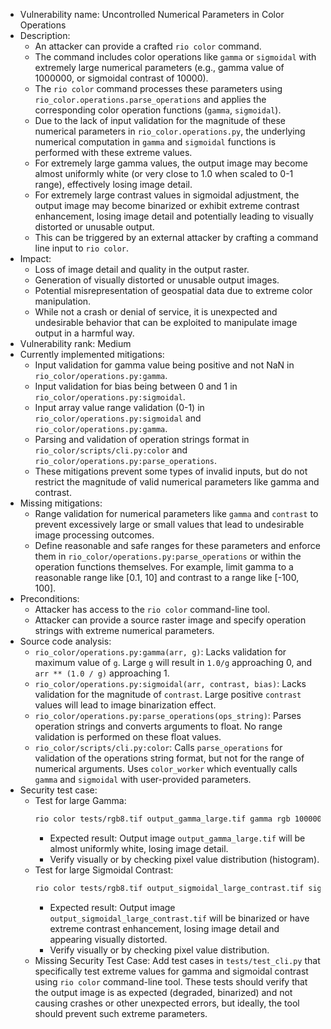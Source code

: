 - Vulnerability name: Uncontrolled Numerical Parameters in Color Operations
- Description:
    - An attacker can provide a crafted `rio color` command.
    - The command includes color operations like `gamma` or `sigmoidal` with extremely large numerical parameters (e.g., gamma value of 1000000, or sigmoidal contrast of 10000).
    - The `rio color` command processes these parameters using `rio_color.operations.parse_operations` and applies the corresponding color operation functions (`gamma`, `sigmoidal`).
    - Due to the lack of input validation for the magnitude of these numerical parameters in `rio_color.operations.py`, the underlying numerical computation in `gamma` and `sigmoidal` functions is performed with these extreme values.
    - For extremely large gamma values, the output image may become almost uniformly white (or very close to 1.0 when scaled to 0-1 range), effectively losing image detail.
    - For extremely large contrast values in sigmoidal adjustment, the output image may become binarized or exhibit extreme contrast enhancement, losing image detail and potentially leading to visually distorted or unusable output.
    - This can be triggered by an external attacker by crafting a command line input to `rio color`.
- Impact:
    - Loss of image detail and quality in the output raster.
    - Generation of visually distorted or unusable output images.
    - Potential misrepresentation of geospatial data due to extreme color manipulation.
    - While not a crash or denial of service, it is unexpected and undesirable behavior that can be exploited to manipulate image output in a harmful way.
- Vulnerability rank: Medium
- Currently implemented mitigations:
    - Input validation for gamma value being positive and not NaN in `rio_color/operations.py:gamma`.
    - Input validation for bias being between 0 and 1 in `rio_color/operations.py:sigmoidal`.
    - Input array value range validation (0-1) in `rio_color/operations.py:sigmoidal` and `rio_color/operations.py:gamma`.
    - Parsing and validation of operation strings format in `rio_color/scripts/cli.py:color` and `rio_color/operations.py:parse_operations`.
    - These mitigations prevent some types of invalid inputs, but do not restrict the magnitude of valid numerical parameters like gamma and contrast.
- Missing mitigations:
    - Range validation for numerical parameters like `gamma` and `contrast` to prevent excessively large or small values that lead to undesirable image processing outcomes.
    - Define reasonable and safe ranges for these parameters and enforce them in `rio_color/operations.py:parse_operations` or within the operation functions themselves. For example, limit gamma to a reasonable range like [0.1, 10] and contrast to a range like [-100, 100].
- Preconditions:
    - Attacker has access to the `rio color` command-line tool.
    - Attacker can provide a source raster image and specify operation strings with extreme numerical parameters.
- Source code analysis:
    - `rio_color/operations.py:gamma(arr, g)`: Lacks validation for maximum value of `g`. Large `g` will result in `1.0/g` approaching 0, and `arr ** (1.0 / g)` approaching 1.
    - `rio_color/operations.py:sigmoidal(arr, contrast, bias)`: Lacks validation for the magnitude of `contrast`. Large positive `contrast` values will lead to image binarization effect.
    - `rio_color/operations.py:parse_operations(ops_string)`: Parses operation strings and converts arguments to float. No range validation is performed on these float values.
    - `rio_color/scripts/cli.py:color`: Calls `parse_operations` for validation of the operations string format, but not for the range of numerical arguments. Uses `color_worker` which eventually calls `gamma` and `sigmoidal` with user-provided parameters.
- Security test case:
    - Test for large Gamma:
        ```bash
        rio color tests/rgb8.tif output_gamma_large.tif gamma rgb 1000000
        ```
        - Expected result: Output image `output_gamma_large.tif` will be almost uniformly white, losing image detail.
        - Verify visually or by checking pixel value distribution (histogram).
    - Test for large Sigmoidal Contrast:
        ```bash
        rio color tests/rgb8.tif output_sigmoidal_large_contrast.tif sigmoidal rgb 10000 0.5
        ```
        - Expected result: Output image `output_sigmoidal_large_contrast.tif` will be binarized or have extreme contrast enhancement, losing image detail and appearing visually distorted.
        - Verify visually or by checking pixel value distribution.
    - Missing Security Test Case: Add test cases in `tests/test_cli.py` that specifically test extreme values for gamma and sigmoidal contrast using `rio color` command-line tool. These tests should verify that the output image is as expected (degraded, binarized) and not causing crashes or other unexpected errors, but ideally, the tool should prevent such extreme parameters.